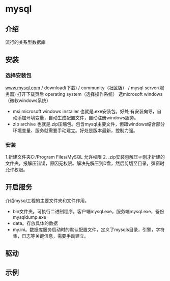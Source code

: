mysql
===
## 介绍
流行的关系型数据库

## 安装
### 选择安装包
www.mysql.com / download(下载) / community（社区版） / mysql server(服务器)
打开下载页后 operating system（选择操作系统） 选microsoft windows （微软windows系统）
- msi microsoft windows installer 也就是.exe安装包。好处 有安装向导，自动添加环境变量，自动生成配置文件，自动注册windows服务。
- zip archive 也就是.zip压缩包。包含mysql主要文件，但跟windows结合部分环境变量、服务就需要手动建立。好处是版本最新，控制力强。
### 安装
1.新建文件夹C:/Program Files/MySQL   允许权限
2. .zip安装包解压☞刚才新建的文件夹，报解压错误，原因无权限。解决先解压到D盘，然后剪切至目录，弹窗时允许权限。

## 开启服务
介绍mysql工程的主要文件夹和文件作用。
- bin文件夹。可执行二进制程序。客户端mysql.exe，服务端mysql.exe，备份mysqldump.exe
- data。存放具体的数据
- my.ini。数据库服务启动时的默认配置文件，定义了mysqls目录，引擎，字符集，日志等关键信息，需要手动建立。

## 驱动

## 示例

## 